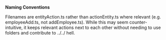 **Naming Conventions**

Filenames are entityAction.ts rather than actionEntity.ts where relevant (e.g. employeeAdd.ts, not addEmployee.ts).
While this may seem counter-intuitive, it keeps relevant actions next to each other without
needing to use folders and contribute to ../../ hell.